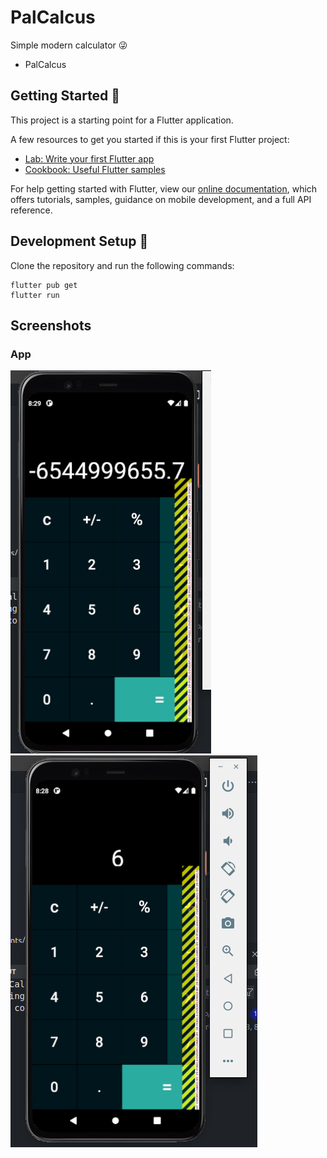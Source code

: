 # PalCalcus

Simple modern calculator  😜

- PalCalcus 

## Getting Started  👋

This project is a starting point for a Flutter application.

A few resources to get you started if this is your first Flutter project:

- [Lab: Write your first Flutter app](https://flutter.dev/docs/get-started/codelab)
- [Cookbook: Useful Flutter samples](https://flutter.dev/docs/cookbook)

For help getting started with Flutter, view our
[online documentation](https://flutter.dev/docs), which offers tutorials,
samples, guidance on mobile development, and a full API reference.

## Development Setup 👐
Clone the repository and run the following commands:
```
flutter pub get
flutter run
```


## Screenshots

### App
![App](https://github.com/Joamofa1/PalCalcus/blob/main/Screenshots/2nd.png)
![App](https://github.com/Joamofa1/PalCalcus/blob/main/Screenshots/firstscreen.png)
